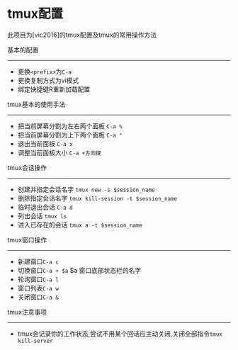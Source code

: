 tmux配置
====
此项目为[vic2016]的tmux配置及tmux的常用操作方法

基本的配置
____
* 更换`<prefix>`为`C-a`
* 更换复制方式为vi模式
* 绑定快捷键R重新加载配置

tmux基本的使用手法
____
* 把当前屏幕分割为左右两个面板 `C-a %`
* 把当前屏幕分割为上下两个面板 `C-a "`
* 退出当前面板 `C-a x`
* 调整当前面板大小 `C-a +方向键`

tmux会话操作
____
* 创建并指定会话名字 `tmux new -s $session_name`
* 删除指定会话名字 `tmux kill-session -t $session_name`
* 临时退出会话 `C-a d`
* 列出会话 `tmux ls`
* 进入已存在的会话 `tmux a -t $session_name`

tmux窗口操作
____
* 新建窗口`C-a c`
* 切换窗口`C-a + $a` $a 窗口底部状态栏的名字
* 轮询窗口`C-a l`
* 窗口列表`C-a w`
* 关闭窗口`C-a &`

tmux注意事项
____
* tmux会记录你的工作状态,尝试不用某个回话应主动关闭,关闭全部指令`tmux kill-server`
